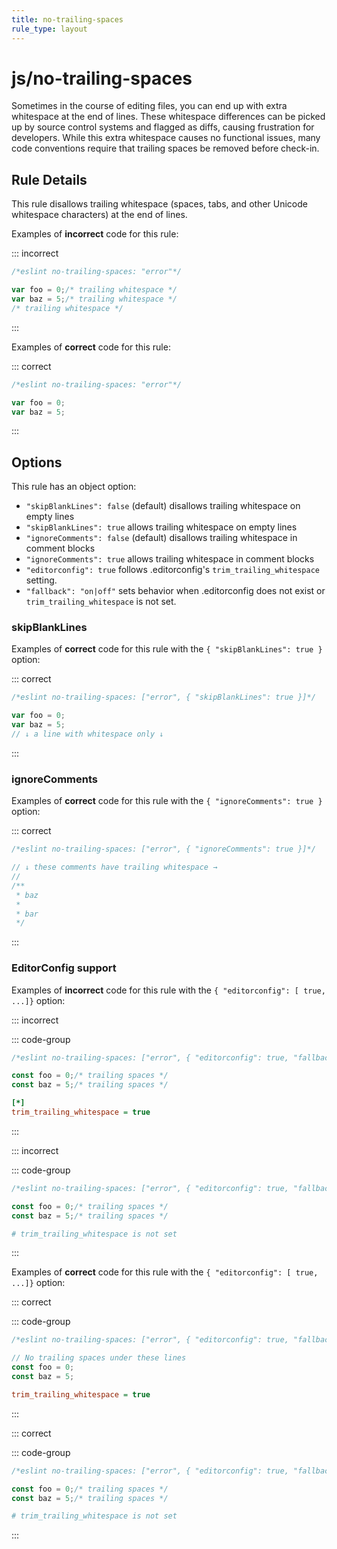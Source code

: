 ```yaml
---
title: no-trailing-spaces
rule_type: layout
---
```


# js/no-trailing-spaces

Sometimes in the course of editing files, you can end up with extra whitespace at the end of lines. These whitespace differences can be picked up by source control systems and flagged as diffs, causing frustration for developers. While this extra whitespace causes no functional issues, many code conventions require that trailing spaces be removed before check-in.

## Rule Details

This rule disallows trailing whitespace (spaces, tabs, and other Unicode whitespace characters) at the end of lines.

Examples of **incorrect** code for this rule:

::: incorrect

```js
/*eslint no-trailing-spaces: "error"*/

var foo = 0;/* trailing whitespace */
var baz = 5;/* trailing whitespace */
/* trailing whitespace */
```

:::

Examples of **correct** code for this rule:

::: correct

```js
/*eslint no-trailing-spaces: "error"*/

var foo = 0;
var baz = 5;
```

:::

## Options

This rule has an object option:

- `"skipBlankLines": false` (default) disallows trailing whitespace on empty lines
- `"skipBlankLines": true` allows trailing whitespace on empty lines
- `"ignoreComments": false` (default) disallows trailing whitespace in comment blocks
- `"ignoreComments": true` allows trailing whitespace in comment blocks
- `"editorconfig": true` follows .editorconfig's `trim_trailing_whitespace` setting.
- `"fallback": "on|off"` sets behavior when .editorconfig does not exist or `trim_trailing_whitespace` is not set.

### skipBlankLines

Examples of **correct** code for this rule with the `{ "skipBlankLines": true }` option:

::: correct

```js
/*eslint no-trailing-spaces: ["error", { "skipBlankLines": true }]*/

var foo = 0;
var baz = 5;
// ↓ a line with whitespace only ↓

```

:::

### ignoreComments

Examples of **correct** code for this rule with the `{ "ignoreComments": true }` option:

::: correct

```js
/*eslint no-trailing-spaces: ["error", { "ignoreComments": true }]*/

// ↓ these comments have trailing whitespace →
//
/**
 * baz
 *
 * bar
 */
```

:::

### EditorConfig support

Examples of **incorrect** code for this rule with the `{ "editorconfig": [ true, ...]}` option:

::: incorrect

::: code-group

```js [JS]
/*eslint no-trailing-spaces: ["error", { "editorconfig": true, "fallback": "off" }]*/

const foo = 0;/* trailing spaces */
const baz = 5;/* trailing spaces */
```

```ini [.editorconfig]
[*]
trim_trailing_whitespace = true
```

:::

::: incorrect

::: code-group

```js [JS]
/*eslint no-trailing-spaces: ["error", { "editorconfig": true, "fallback": "on" }]*/

const foo = 0;/* trailing spaces */
const baz = 5;/* trailing spaces */
```

```ini [.editorconfig]
# trim_trailing_whitespace is not set
```

:::

Examples of **correct** code for this rule with the `{ "editorconfig": [ true, ...]}` option:

::: correct

::: code-group

```js [JS]
/*eslint no-trailing-spaces: ["error", { "editorconfig": true, "fallback": "off" ] }]*/

// No trailing spaces under these lines
const foo = 0;
const baz = 5;
```

```ini [.editorconfig]
trim_trailing_whitespace = true
```

:::

::: correct

::: code-group

```js [JS]
/*eslint no-trailing-spaces: ["error", { "editorconfig": true, "fallback": "off" }]*/

const foo = 0;/* trailing spaces */
const baz = 5;/* trailing spaces */
```

```ini [.editorconfig]
# trim_trailing_whitespace is not set
```

:::
